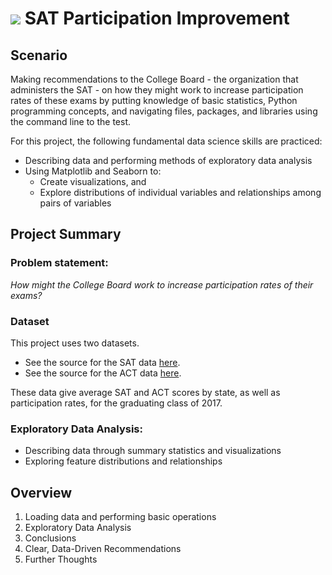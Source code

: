 # ![](https://ga-dash.s3.amazonaws.com/production/assets/logo-9f88ae6c9c3871690e33280fcf557f33.png) SAT Participation Improvement

## Scenario 

Making recommendations to the College Board - the organization that administers the SAT - on how they might work to increase participation rates of these exams by putting knowledge of basic statistics, Python programming concepts, and navigating files, packages, and libraries using the command line to the test. 

For this project, the following fundamental data science skills are practiced:
  - Describing data and performing methods of exploratory data analysis
  - Using Matplotlib and Seaborn to:
     - Create visualizations, and
     - Explore distributions of individual variables and relationships among pairs of variables

## Project Summary

### Problem statement: 
_How might the College Board work to increase participation rates of their exams?_

### Dataset

This project uses two datasets.

- See the source for the SAT data [here](https://blog.prepscholar.com/average-sat-scores-by-state-most-recent).
- See the source for the ACT data [here](https://blog.prepscholar.com/act-scores-by-state-averages-highs-and-lows).

These data give average SAT and ACT scores by state, as well as participation rates, for the graduating class of 2017.

### Exploratory Data Analysis:
  - Describing data through summary statistics and visualizations
  - Exploring feature distributions and relationships

## Overview
1. Loading data and performing basic operations
2. Exploratory Data Analysis
3. Conclusions
4. Clear, Data-Driven Recommendations
5. Further Thoughts 
